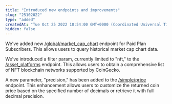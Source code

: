 ```yaml
---
title: "Introduced new endpoints and improvements"
slug: "25102022"
type: "added"
createdAt: "Tue Oct 25 2022 10:54:00 GMT+0000 (Coordinated Universal Time)"
hidden: false
---
```

We've added new [/global/market_cap_chart](/reference/global-market-cap-chart) endpoint for Paid Plan Subscribers. This allows users to query historical market cap chart data. 

We've introduced a filter param, currently limited to "nft," to the [/asset_platforms](/reference/asset-platforms-list) endpoint. This allows users to obtain a comprehensive list of NFT blockchain networks supported by CoinGecko.

A new parameter, "precision," has been added to the [/simple/price](/reference/simple-price) endpoint. This enhancement allows users to customize the returned coin price based on the specified number of decimals or retrieve it with full decimal precision.